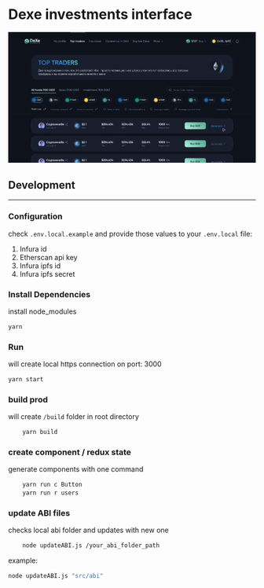 # Dexe investments interface
![W2W product image](./public/thumbnail.png)

## Development
---
### Configuration
check `.env.local.example` and provide those values to your `.env.local` file:
1. Infura id
2. Etherscan api key
3. Infura ipfs id
3. Infura ipfs secret

### Install Dependencies
install node_modules
```bash
yarn
```

### Run

will create local https connection on port: 3000

```bash
yarn start
```

### build prod

will create `/build` folder in root directory

```bash
    yarn build
```

### create component / redux state
generate components with one command
```bash
    yarn run c Button
    yarn run r users
```

### update ABI files
checks local abi folder and updates with new one
```bash
    node updateABI.js /your_abi_folder_path
```

example:

```bash
node updateABI.js "src/abi"
```